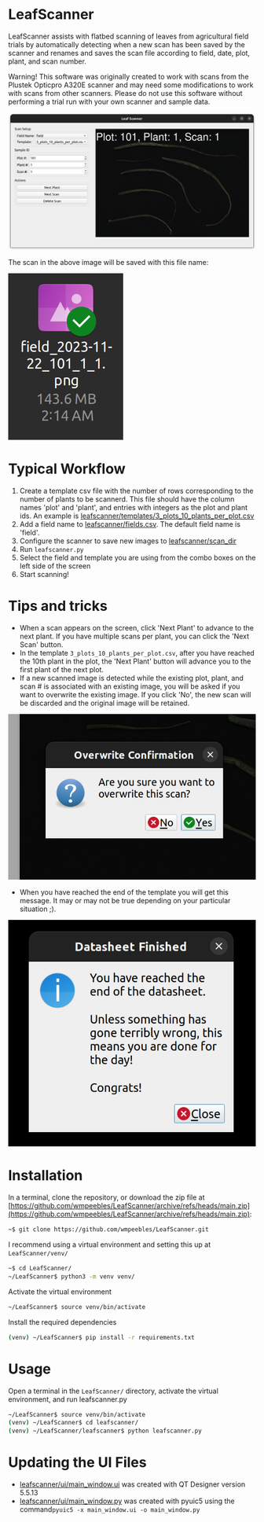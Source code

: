 # LeafScanner

LeafScanner assists with flatbed scanning of leaves from agricultural field trials by 
automatically detecting when a new scan has been saved by the scanner and
renames and saves the scan file according to field, date, plot, plant, and scan number.

Warning! This software was originally created to work with scans from the Plustek Opticpro A320E scanner 
and may need some modifications to work with scans from other scanners. Please do not use this software
without performing a trial run with your own scanner and sample data.

![](docs/images/main_window_screenshot.png)

The scan in the above image will be saved with this file name:

![](docs/images/new_file_name.png)

# Typical Workflow

1. Create a template csv file with the number of rows corresponding to the number of 
plants to be scannerd. This file should have the column names 'plot' and 'plant', 
and entries with integers as the plot and plant ids. An example
is [leafscanner/templates/3_plots_10_plants_per_plot.csv](leafscanner/templates/3_plots_10_plants_per_plot.csv)
2. Add a field name to [leafscanner/fields.csv](leafscanner/fields.csv). The default field name is 'field'.
3. Configure the scanner to save new images to [leafscanner/scan_dir](leafscanner/scan_dir)
4. Run `leafscanner.py`
5. Select the field and template you are using from the combo boxes on the left side of the screen
6. Start scanning! 

# Tips and tricks

- When a scan appears on the screen, click 'Next Plant' to advance to the next plant. If you have multiple scans per 
plant, you can click the 'Next Scan' button.
- In the template `3_plots_10_plants_per_plot.csv`, after you have reached the 10th plant in the plot, the 'Next Plant'
button will advance you to the first plant of the next plot.
- If a new scanned image is detected while the existing plot, plant, and scan # is associated with an existing image,
you will be asked if you want to overwrite the existing image. If you click 'No', the new scan will be discarded
and the original image will be retained.

![](docs/images/overwrite_confirmation.png)

- When you have reached the end of the template you will get this message. It may or may not be true depending on
your particular situation ;).

![](docs/images/datasheet_finished.png)

# Installation

In a terminal, clone the repository, or download the zip file at 
[https://github.com/wmpeebles/LeafScanner/archive/refs/heads/main.zip](https://github.com/wmpeebles/LeafScanner/archive/refs/heads/main.zip):

```bash
~$ git clone https://github.com/wmpeebles/LeafScanner.git
```

I recommend using a virtual environment and setting this up at `LeafScanner/venv/`

```bash
~$ cd LeafScanner/
~/LeafScanner$ python3 -m venv venv/
```
Activate the virtual environment

```bash
~/LeafScanner$ source venv/bin/activate
```

Install the required dependencies

```bash
(venv) ~/LeafScanner$ pip install -r requirements.txt
```

# Usage

Open a terminal in the `LeafScanner/` directory, activate the virtual environment, and run leafscanner.py

```bash
~/LeafScanner$ source venv/bin/activate
(venv) ~/LeafScanner$ cd leafscanner/
(venv) ~/LeafScanner/leafscanner$ python leafscanner.py
```

# Updating the UI Files

- [leafscanner/ui/main_window.ui](leafscanner/ui/main_window.ui) was created with QT Designer version 5.5.13
- [leafscanner/ui/main_window.py](leafscanner/ui/main_window.py) was created with pyuic5 using the command```pyuic5 -x main_window.ui -o main_window.py```